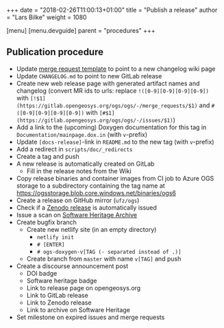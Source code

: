 +++
date = "2018-02-26T11:00:13+01:00"
title = "Publish a release"
author = "Lars Bilke"
weight = 1080

[menu]
  [menu.devguide]
    parent = "procedures"
+++

## Publication procedure

- Update [merge request template](https://gitlab.opengeosys.org/ogs/ogs/edit) to point to a new changelog wiki page
- Update `CHANGELOG.md` to point to new GitLab release
- Create new web release page with generated artifact names and changelog (convert MR ids to urls: replace `!([0-9][0-9][0-9][0-9])` with `[!$1](https://gitlab.opengeosys.org/ogs/ogs/-/merge_requests/$1)` and `#([0-9][0-9][0-9][0-9])` with `[#$1](https://gitlab.opengeosys.org/ogs/ogs/-/issues/$1)`)
- Add a link to the (upcoming) Doxygen documentation for this tag in `Documentation/mainpage.dox.in` (with `v`-prefix)
- Update `[docs-release]`-link in `README.md` to the new tag (with `v`-prefix)
- Add a redirect in `scripts/doc/_redirects`
- Create a tag and push
- A new release is automatically created on GitLab
  - Fill in the release notes from the Wiki
- Copy release binaries and container images from CI job to Azure OGS storage to a subdirectory containing the tag name at <https://ogsstorage.blob.core.windows.net/binaries/ogs6>
- Create a release on GitHub mirror (`ufz/ogs`)
- Check if a [Zenodo release](https://zenodo.org/account/settings/github/repository/ufz/ogs#) is automatically issued
- Issue a scan on [Software Heritage Archive](https://archive.softwareheritage.org/browse/origin/directory/?origin_url=https://gitlab.opengeosys.org/ogs/ogs.git)
- Create bugfix branch
  - Create new netlify site (in an empty directory)
    - `netlify init`
    - `# [ENTER]`
    - `# ogs-doxygen-v[TAG (- separated instead of .)]`
  - Create branch from `master` with name `v[TAG]` and push
- Create a discourse announcement post
    - DOI badge
    - Software heritage badge
    - Link to release page on opengeosys.org
    - Link to GitLab release
    - Link to Zenodo release
    - Link to archive on Software Heritage
- Set milestone on expired issues and merge requests
